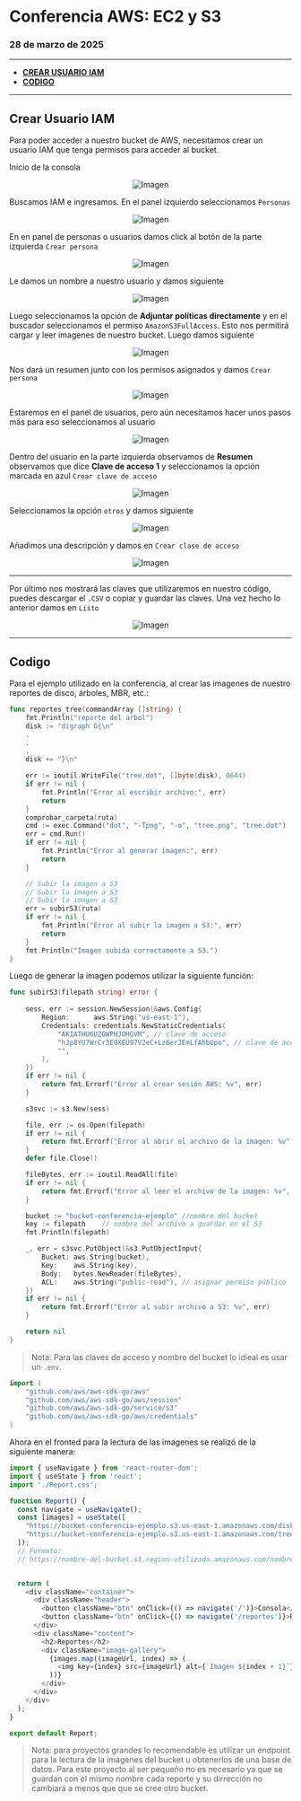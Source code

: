 # Conferencia AWS: EC2 y S3
### 28 de marzo de 2025
____

- [**CREAR USUARIO IAM**](#crear-usuario-iam)
- [**CODIGO**](#codigo)

___
## **Crear Usuario IAM**
Para poder acceder a nuestro bucket de AWS, necesitamos crear un usuario IAM que tenga permisos para acceder al bucket.

Inicio de la consola
<p align="center">
  <img src="img/paso1.png" alt="Imagen">
</p>

Buscamos IAM e ingresamos. En el panel izquierdo seleccionamos `Personas`
<p align="center">
  <img src="img/paso2.png" alt="Imagen">
</p>

En en panel de personas o usuarios damos click al botón de la parte izquierda `Crear persona`
<p align="center">
  <img src="img/paso3.png" alt="Imagen">
</p>

Le damos un nombre a nuestro usuario y damos siguiente
<p align="center">
  <img src="img/paso4.png" alt="Imagen">
</p>

Luego seleccionamos la opción de **Adjuntar políticas directamente** y en el buscador seleccionamos el permiso `AmazonS3FullAccess`. Esto nos permitirá cargar y leer imagenes de nuestro bucket. Luego damos siguiente
<p align="center">
  <img src="img/paso5.png" alt="Imagen">
</p>

Nos dará un resumen junto con los permisos asignados y damos `Crear persona`
<p align="center">
  <img src="img/paso6.png" alt="Imagen">
</p>

Estaremos en el panel de usuarios, pero aún necesitamos hacer unos pasos más para eso seleccionamos al usuario
<p align="center">
  <img src="img/paso7.png" alt="Imagen">
</p>

Dentro del usuario en la parte izquierda observamos de **Resumen** observamos que dice **Clave de acceso 1** y seleccionamos la opción marcada en azul `Crear clave de acceso` 
<p align="center">
  <img src="img/paso8.png" alt="Imagen">
</p>

Seleccionamos la opción `otros` y damos siguiente
<p align="center">
  <img src="img/paso9.png" alt="Imagen">
</p>

Añadimos una descripción y damos en `Crear clase de acceso`
<p align="center">
  <img src="img/paso10.png" alt="Imagen">
</p>

____
Por último nos mostrará las claves que utilizaremos en nuestro código, puedes descargar el `.CSV` o copiar y guardar las claves. Una vez hecho lo anterior damos en `Listo`
<p align="center">
  <img src="img/paso11.png" alt="Imagen">
</p>

____
## **Codigo**
Para el ejemplo utilizado en la conferencia, al crear las imagenes de nuestro reportes de disco, árboles, MBR, etc.:


```go
func reportes_tree(commandArray []string) {
	fmt.Println("reporte del arbol")
	disk := "digraph G{\n"
	.
    .
    .
	disk += "}\n"

	err := ioutil.WriteFile("tree.dot", []byte(disk), 0644)
	if err != nil {
		fmt.Println("Error al escribir archivo:", err)
		return
	}
	comprobar_carpeta(ruta)
	cmd := exec.Command("dot", "-Tpng", "-o", "tree.png", "tree.dot")
	err = cmd.Run()
	if err != nil {
		fmt.Println("Error al generar imagen:", err)
		return
	}

	// Subir la imagen a S3
    // Subir la imagen a S3
    // Subir la imagen a S3
	err = subirS3(ruta)
	if err != nil {
		fmt.Println("Error al subir la imagen a S3:", err)
		return
	}
	fmt.Println("Imagen subida correctamente a S3.")
}
```

Luego de generar la imagen podemos utilizar la siguiente función:

```go
func subirS3(filepath string) error {
	
	sess, err := session.NewSession(&aws.Config{
		Region:      aws.String("us-east-1"), 
		Credentials: credentials.NewStaticCredentials(
			"AKIATHU6UZGWPHJOHGVM", // clave de acceso
			"hJp8YU7WrCr3E0XEU97V2eC+Lz6erJEmLfAhbUpo", // clave de acceso de secreta
			"",
		),
	})
	if err != nil {
		return fmt.Errorf("Error al crear sesión AWS: %v", err)
	}

	s3svc := s3.New(sess)

	file, err := os.Open(filepath)
	if err != nil {
		return fmt.Errorf("Error al abrir el archivo de la imagen: %v", err)
	}
	defer file.Close()

	fileBytes, err := ioutil.ReadAll(file)
	if err != nil {
		return fmt.Errorf("Error al leer el archivo de la imagen: %v", err)
	}

	bucket := "bucket-conferencia-ejemplo" //nombre del bucket
	key := filepath    // nombre del archivo a guardar en el S3
	fmt.Println(filepath)

	_, err = s3svc.PutObject(&s3.PutObjectInput{
		Bucket: aws.String(bucket),
		Key:    aws.String(key),
		Body:   bytes.NewReader(fileBytes),
		ACL:    aws.String("public-read"), // asignar permiso público
	})
	if err != nil {
		return fmt.Errorf("Error al subir archivo a S3: %v", err)
	}

	return nil
}
```
>Nota: Para las claves de acceso y nombre del bucket lo idieal es usar un `.env`.

```go
import (
	"github.com/aws/aws-sdk-go/aws"
	"github.com/aws/aws-sdk-go/aws/session"
	"github.com/aws/aws-sdk-go/service/s3"
	"github.com/aws/aws-sdk-go/aws/credentials"
)
```

Ahora en el fronted para la lectura de las imagenes se realizó de la siguiente manera:
```js
import { useNavigate } from 'react-router-dom';
import { useState } from 'react';
import './Report.css';

function Report() {
  const navigate = useNavigate();
  const [images] = useState([
    "https://bucket-conferencia-ejemplo.s3.us-east-1.amazonaws.com/disk.png",
    "https://bucket-conferencia-ejemplo.s3.us-east-1.amazonaws.com/tree.png"
  ]);
  // Formato:
  // https://nombre-del-bucket.s3.region-utilizada.amazonaws.com/nombre-del-archivo.png


  return (
    <div className="container">
      <div className="header">
        <button className="btn" onClick={() => navigate('/')}>Consola</button>
        <button className="btn" onClick={() => navigate('/reportes')}>Reportes</button>
      </div>
      <div className="content">
        <h2>Reportes</h2>
        <div className="image-gallery">
          {images.map((imageUrl, index) => (
            <img key={index} src={imageUrl} alt={`Imagen ${index + 1}`} className="image-item" />
          ))}
        </div>
      </div>
    </div>
  );
}

export default Report;

```
>Nota: para proyectos grandes lo recomendable es utilizar un endpoint para la lectura de la imagenes del bucket u obtenerlos de una base de datos. Para este proyecto al ser pequeño no es necesario ya que se guardan con el mismo nombre cada reporte y su dirrección no cambiará a menos que que se cree otro bucket.
